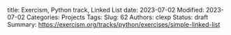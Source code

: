 title: Exercism, Python track, Linked List
date: 2023-07-02
Modified: 2023-07-02
Categories: Projects
Tags: 
Slug: 62
Authors: clexp
Status: draft
Summary: 
https://exercism.org/tracks/python/exercises/simple-linked-list
